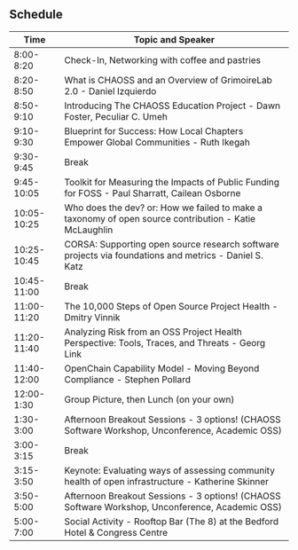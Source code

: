 ## Schedule

| Time | Topic and Speaker |
| ----- | ---- |
| 8:00-8:20 | Check-In, Networking with coffee and pastries |
| 8:20-8:50 | What is CHAOSS and an Overview of GrimoireLab 2.0 - Daniel Izquierdo|
| 8:50-9:10 | Introducing The CHAOSS Education Project - Dawn Foster, Peculiar C. Umeh |
| 9:10-9:30 | Blueprint for Success: How Local Chapters Empower Global Communities - Ruth Ikegah |
| 9:30-9:45 | Break |
| 9:45-10:05 | Toolkit for Measuring the Impacts of Public Funding for FOSS - Paul Sharratt, Cailean Osborne |
| 10:05-10:25 | Who does the dev? or: How we failed to make a taxonomy of open source contribution - Katie McLaughlin |
| 10:25-10:45 | CORSA: Supporting open source research software projects via foundations and metrics - Daniel S. Katz | 
| 10:45-11:00 | Break |
| 11:00-11:20 | The 10,000 Steps of Open Source Project Health - Dmitry Vinnik |
| 11:20-11:40 | Analyzing Risk from an OSS Project Health Perspective: Tools, Traces, and Threats - Georg Link |
| 11:40-12:00 | OpenChain Capability Model - Moving Beyond Compliance - Stephen Pollard |
| 12:00-1:30 | Group Picture, then Lunch (on your own) |
| 1:30-3:00 | Afternoon Breakout Sessions - 3 options! (CHAOSS Software Workshop, Unconference, Academic OSS) |
| 3:00-3:15 | Break |
| 3:15-3:50 | Keynote: Evaluating ways of assessing community health of open infrastructure - Katherine Skinner  |
| 3:50-5:00 | Afternoon Breakout Sessions - 3 options! (CHAOSS Software Workshop, Unconference, Academic OSS) |
| 5:00-7:00 | Social Activity - Rooftop Bar (The 8) at the Bedford Hotel & Congress Centre|



